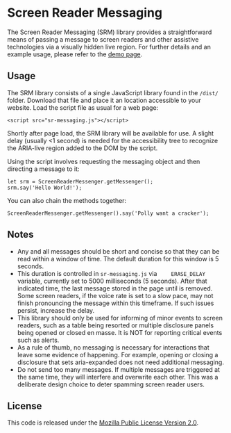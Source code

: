 # Screen Reader Messaging
The Screen Reader Messaging (SRM) library provides a straightforward means of passing a message to screen readers and other assistive technologies via a visually hidden live region. For further details and an example usage, please refer to the [demo page](https://metageeky.github.io/screen-reader-messaging/).


## Usage

The SRM library consists of a single JavaScript library found in the `/dist/` folder. Download that file and place it an location accessible to your website. Load the script file as usual for a web page:

```
<script src="sr-messaging.js"></script>
```

Shortly after page load, the SRM library will be available for use. A slight delay (usually <1 second) is needed for the accessibility tree to recognize the ARIA-live region added to the DOM by the script. 

Using the script involves requesting the messaging object and then directing a message to it:

```
let srm = ScreenReaderMessenger.getMessenger();
srm.say('Hello World!');
```

You can also chain the methods together:
```
ScreenReaderMessenger.getMessenger().say('Polly want a cracker');
```

## Notes
* Any and all messages should be short and concise so that they can be read within a window of time. The default duration for this window is 5 seconds. 
* This duration is controlled in `sr-messaging.js` via `	ERASE_DELAY` variable, currently set to 5000 milliseconds (5 seconds). After that indicated time, the last message stored in the page until is removed. Some screen readers, if the voice rate is set to a slow pace, may not finish pronouncing the message within this timeframe. If such issues persist, increase the delay.
* This library should only be used for informing of minor events to screen readers, such as a table being resorted or multiple disclosure panels being opened or closed en masse. It is NOT for reporting critical events such as alerts. 
* As a rule of thumb, no messaging is necessary for interactions that leave some evidence of happening. For example, opening or closing a disclosure that sets aria-expanded does not need additional messaging. 
* Do not send too many messages. If multiple messages are triggered at the same time, they will interfere and overwrite each other. This was a deliberate design choice to deter spamming screen reader users.

## License
This code is released under the [Mozilla Public License Version 2.0](https://www.mozilla.org/en-US/MPL/2.0/).
